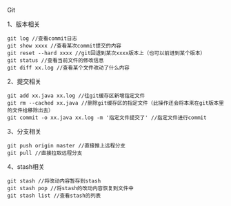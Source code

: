 Git

1、版本相关

```shell
git log //查看commit日志
git show xxxx //查看某次commit提交的内容
git reset --hard xxxx //git回退到某次xxxx版本上（也可以前进到某个版本）
git status //查看当前文件的修改信息
git diff xx.log //查看某个文件改动了什么内容
```

2、提交相关

```shell
git add xx.java xx.log //往git缓存区新增指定文件
git rm --cached xx.java //删除git缓存区的指定文件（此操作还会将本来在git版本里的文件给移除出去）
git commit -o xx.java xx.log -m '指定文件提交了' //指定文件进行commit
```

3、分支相关

```shell
git push origin master //直接推上远程分支
git pull //直接拉取远程分支
```

4、stash相关

```shell
git stash //将改动内容暂存到stash
git stash pop //将stash的改动内容恢复到文件中
git stash list //查看stash的列表
```

